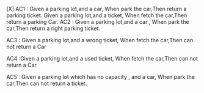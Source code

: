 

[X] AC1 : Given a parking lot,and a car, When park the car,Then return a parking ticket.
      Given a parking lot,and a ticket, When fetch the car,Then return a parking Car.
AC2 : Given a parking lot,and a car , When park the car,Then return a right parking ticket.

AC3 :  Given a parking lot,and a wrong ticket, When fetch the car,Then can not return a Car

AC4 :Given a parking lot,and a used ticket, When fetch the car,Then can not return a Car
 
AC5 :   Given a  parking lot which has no capacity , and a car, When park the car,Then can not return  a ticket.